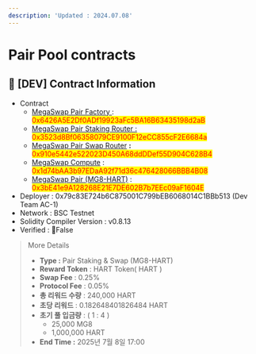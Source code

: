 ```yaml
---
description: 'Updated : 2024.07.08'
---
```


# Pair Pool contracts

## 📌 \[DEV] Contract Information <a href="#stg-contract-information" id="stg-contract-information"></a>

* Contract
  * [MegaSwap Pair Factory](https://testnet.bscscan.com/address/0x6426A5E2Df0ADf19923aFc5BA16B63435198d2aB)[ ](https://amoy.polygonscan.com/address/0x7F8dFD8D40a833cDA4816dFC429820F03fBCCf70): <mark style="color:red;">0x6426A5E2Df0ADf19923aFc5BA16B63435198d2aB</mark>
  * [MegaSwap Pair Staking Router :](https://testnet.bscscan.com/address/0x3523d8Bf06358079CE9100F12eCC855cF2E6684a) <mark style="color:red;">0x3523d8Bf06358079CE9100F12eCC855cF2E6684a</mark>
  * [MegaSwap Pair Swap Router](https://testnet.bscscan.com/address/0x910e5442e522023D450A68ddDDef55D904C628B4) **:** <mark style="color:red;">0x910e5442e522023D450A68ddDDef55D904C628B4</mark>
  * [MegaSwap Compute](https://testnet.bscscan.com/address/0x1d74bAA3b97EDaA92f71d36c476428066BBB4B08) : <mark style="color:red;">0x1d74bAA3b97EDaA92f71d36c476428066BBB4B08</mark>
  * [MegaSwap Pair (MG8-HART)](https://testnet.bscscan.com/address/0x3bE41e9A128268E21E7DE602B7b7EEc09aF1604E) : <mark style="color:red;">0x3bE41e9A128268E21E7DE602B7b7EEc09aF1604E</mark>
* Deployer : 0x79c83E724b6C875001C799bEB6068014C1BBb513 (Dev Team AC-1)
* Network : BSC Testnet
* Solidity Compiler Version : v0.8.13
* Verified : False



> More Details
>
> * **Type :** Pair Staking & Swap (MG8-HART)
> * **Reward Token** : HART Token( HART )
> * **Swap Fee** : 0.25%
> * **Protocol Fee** : 0.05%
> * **총 리워드 수량** : 240,000 HART
> * **초당 리워드** : 0.182648401826484 HART
> * **초기 풀 입금량** : ( 1 : 4 )
>   * 25,000 MG8
>   * 1,000,000 HART
> * **End Time :** 2025년 7월 8일 17:00
